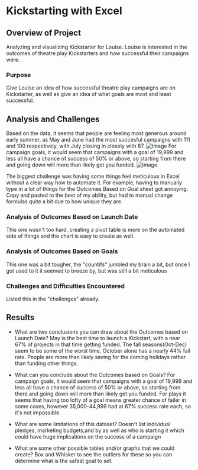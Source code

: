 # Kickstarting with Excel

## Overview of Project
Analyzing and visualizing Kickstarter for Louise. Louise is interested in the outcomes of theatre play Kickstarters and how successful their campaigns were.

### Purpose
Give Louise an idea of how successful theatre play campaigns are on Kickstarter, as well as give an idea of what goals are most and least successful.

## Analysis and Challenges
Based on the data, it seems that people are feeling most generous around early summer, as May and June had the most succesful campaigns with 111 and 100 respectively, with July closing in closely with 87. 
![image](https://user-images.githubusercontent.com/3924733/200412651-1666f2cb-3fa5-4030-aacc-0aff8e262ae2.png)
For campaign goals, it would seem that campaigns with a goal of 19,999 and less all have a chance of success of 50% or above, so starting from there and going down will more than likely get you funded.
![image](https://user-images.githubusercontent.com/3924733/200413124-9f864631-ce6d-4cd1-9dbd-9adcc7bc489e.png)

The biggest challenge was having some things feel meticulous in Excel without a clear way how to automate it. For example, having to manually type in a lot of things for the Outcomes Based on Goal sheet got annoying. Copy and pasted to the best of my ability, but had to manual change formulas quite a bit due to how unique they are.

### Analysis of Outcomes Based on Launch Date
This one wasn't too hard, creating a pivot table is more on the automated side of things and the chart is easy to create as well.

### Analysis of Outcomes Based on Goals
This one was a bit tougher, the "countifs" jumbled my brain a bit, but once I got used to it it seemed to breeze by, but was still a bit meticulous

### Challenges and Difficulties Encountered

Listed this in the "challenges" already.

## Results

- What are two conclusions you can draw about the Outcomes based on Launch Date?
May is the best time to launch a Kickstart, with a near 67% of projects in that time getting funded. 
The fall seasons(Oct-Dec) seem to be some of the worst time, October alone has a nearly 44% fail rate. People are more than likely saving for the coming holidays rather than funding other things.

- What can you conclude about the Outcomes based on Goals?
For campaign goals, it would seem that campaigns with a goal of 19,999 and less all have a chance of success of 50% or above, so starting from there and going down will more than likely get you funded. For plays it seems that having too lofty of a goal means greater chance of failer in some cases, however 35,000-44,999 had at 67% success rate each, so it's not impossible.

- What are some limitations of this dataset?
Doesn't list individual pledges, marketing budgets,and by as well as who is starting it which could have huge implications on the success of a campaign

- What are some other possible tables and/or graphs that we could create?
Box and Whisker to see the outliers for these so you can determine what is the safest goal to set.
